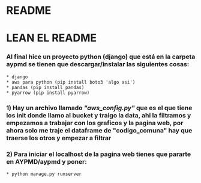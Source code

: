 # README

# LEAN EL README

### Al final hice un proyecto python (django) que está en la carpeta aypmd se tienen que descargar/instalar las siguientes cosas:
    * django
    * aws para python (pip install boto3 'algo asi')
    * pandas (pip install pandas)
    * pyarrow (pip install pyarrow)
    



### 1) Hay un archivo llamado *"aws_config.py"* que es el que tiene los init donde llamo al bucket y traigo la data, ahi la filtramos y empezamos a trabajar con los graficos y la pagina web, por ahora solo me traje el dataframe de "codigo_comuna" hay que traerse los otros y empezar a filtrar

### 2) Para iniciar el localhost de la pagina web tienes que pararte en AYPMD/aypmd y poner:
    * python manage.py runserver
    
    